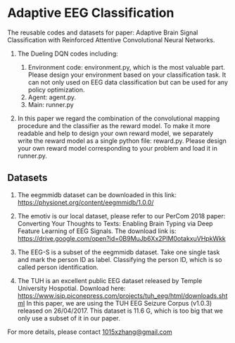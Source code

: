 # Adaptive EEG Classification
The reusable codes and datasets for paper: Adaptive Brain Signal Classification with Reinforced Attentive Convolutional Neural Networks.

1. The Dueling DQN codes including:
    1. Environment code: environment.py, which is the most valuable part. Please design your environment based on your classification task. It can not only used on EEG data classification but can be used for any policy optimization.
    2. Agent: agent.py. 
    3. Main: runner.py

2. In this paper we regard the combination of the convolutional mapping procedure and the classifier as the reward model. To make it more readable and help to design your own reward model, we separately write the reward model as a single python file: reward.py. Please design your own reward model corresponding to your problem and load it in runner.py.

## Datasets
1. The eegmmidb dataset can be downloaded in this link:
https://physionet.org/content/eegmmidb/1.0.0/

2. The emotiv is our local dataset, please refer to our PerCom 2018 paper: Converting Your Thoughts to Texts: Enabling Brain Typing via Deep Feature Learning of EEG Signals.
The download link is: 
https://drive.google.com/open?id=0B9MuJb6Xx2PIM0otakxuVHpkWkk

3. The EEG-S is a subset of the eegmmidb dataset. Take one single task and mark the person ID as label. Classifying the person ID, which is so called person identification.

4. The TUH is an excellent public EEG dataset released by Temple University Hospotial. Download here: https://www.isip.piconepress.com/projects/tuh_eeg/html/downloads.shtml
In this paper, we are using the TUH EEG Seizure Corpus (v1.0.3) released on 26/04/2017. This dataset is 11.6 G, which is too big that we only use a subset of it in our paper.

For more details, please contact 1015xzhang@gmail.com
